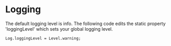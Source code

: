 # Logging

The default logging level is info. The following code edits the static property 'loggingLevel' which sets your global logging level.

```text
Log.loggingLevel = Level.warning;
```

